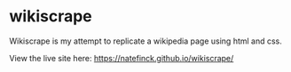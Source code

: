 # wikiscrape

Wikiscrape is my attempt to replicate a wikipedia page using html and css. 

View the live site here: https://natefinck.github.io/wikiscrape/
